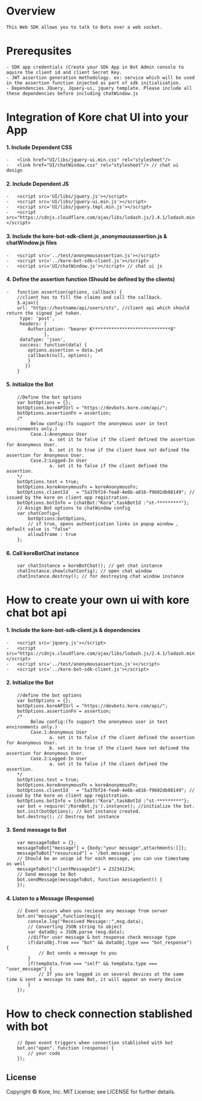 ﻿# Overview
    This Web SDK allows you to talk to Bots over a web socket.

# Prerequsites
    - SDK app credentials (Create your SDk App in Bot Admin console to aquire the client id and client Secret Key.
    - JWT assertion generation methodology. ex: service which will be used in the assertion function injected as part of sdk initialization.
    - Dependencies JQuery, Jquery-ui, jquery template. Please include all these dependencies before including chatWindow.js
    
# Integration of Kore chat UI into your App

#### 1. Include Dependent CSS
    -   <link href="UI/libs/jquery-ui.min.css" rel="stylesheet"/>
    -   <link href="UI/chatWindow.css" rel="stylesheet"/> // chat ui design
#### 2. Include Dependent JS
    -   <script src='UI/libs/jquery.js'></script>
    -   <script src='UI/libs/jquery-ui.min.js'></script>
    -   <script src='UI/libs/jquery.tmpl.min.js'></script>
    -   <script src="https://cdnjs.cloudflare.com/ajax/libs/lodash.js/2.4.1/lodash.min.js"></script>
#### 3. Include the kore-bot-sdk-client.js ,anonymousassertion.js & chatWindow.js files 
    -   <script src='../test/anonymousassertion.js'></script>
    -   <script src='../kore-bot-sdk-client.js'></script>
    -   <script src='UI/chatWindow.js'></script> // chat ui js
#### 4. Define the assertion function (Should be defined by the clients)
    -   function assertion(options, callback) {
        //client has to fill the claims and call the callback.
        $.ajax({
        url: "https://hostname/api/users/sts", //client api which should return the signed jwt token.
         type: 'post',
         headers: {
            Authorization: "bearer K*****************************8"
                  },
         dataType: 'json',
         success: function(data) {
            options.assertion = data.jwt
            callback(null, options);
            }
           }) 
        }
#### 5. Initialize the Bot
        //Define the bot options
        var botOptions = {};
        botOptions.koreAPIUrl = "https://devbots.kore.com/api/"; 
        botOptions.assertionFn = assertion;
        /*
             Below config:(To support the anonymous user in test environments only.)
             Case.1:Anonymous User
                    a. set it to false if the client defined the assertion for Anonymous User.
                    b. set it to true if the client have not defined the assertion for Anonymous User.
             Case.2:Logged-In User
                    a. set it to false if the client defined the assertion.
        */
        botOptions.test = true;
        botOptions.koreAnonymousFn = koreAnonymousFn;
        botOptions.clientId   = "5a37bf24-fea0-4e6b-a816-f9602db08149"; // issued by the kore on client app registration.
        botOptions.botInfo = {chatBot:"Kora",taskBotId :"st-*********"};  
        // Assign Bot options to chatWindow config
        var chatConfig={
			botOptions:botOptions,
			// if true, opens authentication links in popup window , default value is "false"
			allowIframe : true
		};
#### 6. Call koreBotChat instance
        var chatInstance = koreBotChat(); // get chat instance
        chatInstance.show(chatConfig); // open chat window
        chatInstance.destroy(); // for destroying chat window instance

# How to create your own ui with kore chat bot api 

#### 1. Include the kore-bot-sdk-client.js & dependencies
    -   <script src='jquery.js'></script>
    -   <script src="https://cdnjs.cloudflare.com/ajax/libs/lodash.js/2.4.1/lodash.min.js"></script>
    -   <script src='../test/anonymousassertion.js'></script>
    -   <script src='../kore-bot-sdk-client.js'></script>
#### 2. Initialize the Bot
        //define the bot options
        var botOptions = {}; 
        botOptions.koreAPIUrl = "https://devbots.kore.com/api/"; 
        botOptions.assertionFn = assertion;
        /*
             Below config:(To support the anonymous user in test environments only.)
             Case.1:Anonymous User
                    a. set it to false if the client defined the assertion for Anonymous User.
                    b. set it to true if the client have not defined the assertion for Anonymous User.
             Case.2:Logged-In User
                    a. set it to false if the client defined the assertion.
        */
        botOptions.test = true;
        botOptions.koreAnonymousFn = koreAnonymousFn;
        botOptions.clientId   = "5a37bf24-fea0-4e6b-a816-f9602db08149"; // issued by the kore on client app registration.
        botOptions.botInfo = {chatBot:"Kora",taskBotId :"st-*********"};  
        var bot = require('/KoreBot.js').instance(); //initialize the bot.
        bot.init(botOptions); // bot instance created.
        bot.destroy(); // Destroy bot instance 
#### 3. Send message to Bot
        var messageToBot = {};
        messageToBot["message"] = {body:"your message",attachments:[]};
        messageToBot["resourceid"] = '/bot.message';
        // Should be an uniqe id for each message, you can use timestamp as well
        messageToBot["clientMessageId"] = 232341234; 
        // Send message to Bot
        bot.sendMessage(messageToBot, function messageSent() {
        });
#### 4. Listen to a Message (Response)
        // Event occurs when you recieve any message from server
        bot.on("message",function(msg){
            console.log("Received Message::",msg.data);
            // Converting JSON string to object
            var dataObj = JSON.parse (msg.data); 
            //differ user message & bot response check message type
            if(dataObj.from === "bot" && dataObj.type === "bot_response") {
                // Bot sends a message to you
            }
            if(tempData.from === "self" && tempData.type === "user_message") {
                // If you are logged in on several devices at the same time & sent a message to same Bot, it will appear on every device
            }
        });

# How to check connection stablished with bot

        // Open event triggers when connection stablished with bot
        bot.on("open", function (response) {
            // your code
        });













License
----
Copyright © Kore, Inc. MIT License; see LICENSE for further details.

